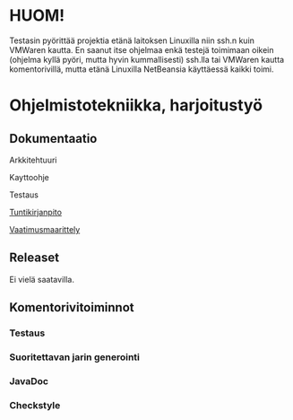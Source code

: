 # HUOM!
Testasin pyörittää projektia etänä laitoksen Linuxilla niin ssh.n kuin VMWaren kautta. En saanut itse ohjelmaa enkä testejä toimimaan oikein (ohjelma kyllä pyöri, mutta hyvin kummallisesti) ssh.lla tai VMWaren kautta komentorivillä, mutta etänä Linuxilla NetBeansia käyttäessä kaikki toimi. 


# Ohjelmistotekniikka, harjoitustyö

## Dokumentaatio
Arkkitehtuuri

Kayttoohje

Testaus

[Tuntikirjanpito](https://github.com/laaksoma/ot-harjoitustyo/blob/master/Battleships/dokumentointi/tuntikirjanpito.md)

[Vaatimusmaarittely](https://github.com/laaksoma/ot-harjoitustyo/blob/master/Battleships/dokumentointi/vaatimuusmaarittely.md)

## Releaset

Ei vielä saatavilla.

## Komentorivitoiminnot

### Testaus

### Suoritettavan jarin generointi

### JavaDoc

### Checkstyle 
